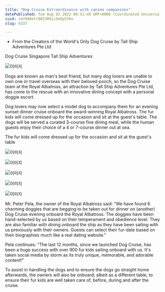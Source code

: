 ```yaml
---
title: "Dog Cruise Extraordinaire with canine companions"
datePublished: Tue Aug 02 2022 09:51:49 GMT+0000 (Coordinated Universal Time)
cuid: cm7048etr002309js5m5p57mv
slug: 4337

---
```



- From the Creators of the World's Only Dog Cruise by Tall Ship Adventures Pte Ltd

Dog Cruise Singapore Tall Ship Adventures

![이미지](https://cdn.hashnode.com/res/hashnode/image/upload/v1739256180890/a76644ab-6ac9-40a6-a006-fb7ae8063f47.jpeg)

Dogs are known as man's best friend, but many dog lovers are unable to own one or travel overseas with their beloved pooch, so the Dog Cruise team at the Royal Albatross, an attraction by Tall Ship Adventures Pte Ltd, has come to the rescue with an innovative dining concept with a personal doggie escort.

Dog lovers may now select a model dog to accompany them for an evening sunset dinner cruise onboard the award-winning Royal Albatross. The fur kids will come dressed up for the occasion and sit at the guest's table. The dogs will be served a curated 3-course fine dining meal, while the human guests enjoy their choice of a 4 or 7-course dinner out at sea.

The fur kids will come dressed up for the occasion and sit at the guest's table

![이미지](https://cdn.hashnode.com/res/hashnode/image/upload/v1739256183903/c2dfabeb-7b78-42c4-b4cc-db7a8faf5359.jpeg)

![이미지](https://blog.kakaocdn.net/dn/qirOI/btrIH6KEJax/m1Pb5dfD9AWFTYYrFsJCnK/img.jpg)

![이미지](https://blog.kakaocdn.net/dn/cc9Ym3/btrIEXHqJAV/HMX5UJW7mJRXVIb2B0G6CK/img.jpg)

![이미지](https://cdn.hashnode.com/res/hashnode/image/upload/v1739256193069/e5b4023a-8c80-46bc-8d47-3c4b945b7a60.jpeg)

![이미지](https://cdn.hashnode.com/res/hashnode/image/upload/v1739256195618/9c9e7cbb-2497-4fdd-8fc5-8efd3de50640.jpeg)

Mr. Peter Pela, the owner of the Royal Albatross said: "We have found 6 charming doggies that are begging to be taken out for dinner on (another) Dog Cruise evening onboard the Royal Albatross. The doggies have been hand-selected by us based on their temperament and obedience level. They are also familiar with dining onboard the ship as they have been sailing with us previously with their owners. Guests can select their fur-date based on their biographies much like a real dating website."

Pela continues: "The last 12 months, since we launched Dog Cruise, has been a huge success with over 900 fur kids sailing onboard with us. It's taken social media by storm as its truly unique, memorable, and adorable content!"

To assist in handling the dogs and to ensure the dogs go straight home afterwards, the owners will also be onboard; albeit as a different table, to ensure their fur kids are well taken care of, before, during and after the cruise.